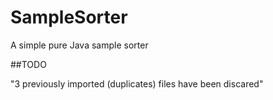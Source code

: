 # SampleSorter
A simple pure Java sample sorter

##TODO

"3 previously imported (duplicates) files have been discared"